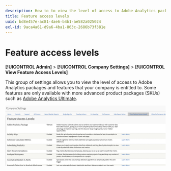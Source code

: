 ```yaml
---
description: How to to view the level of access to Adobe Analytics packages and features that your company is entitled to.
title: Feature access levels
uuid: bd8e457e-ac81-4ae6-b4b1-ae582a025024
exl-id: 9aca4a61-d9a6-4ba1-863c-2686b73f381e
---
```

# Feature access levels

**[!UICONTROL Admin]** > **[!UICONTROL Company Settings]** > **[!UICONTROL View Feature Access Levels]**

This group of settings allows you to view the level of access to Adobe Analytics packages and features that your company is entitled to. Some features are only available with more advanced product packages (SKUs) such as [Adobe Analytics Ultimate](https://www.adobe.com/data-analytics-cloud/analytics/ultimate.html).

![](assets/feature-access-levels.png)
